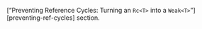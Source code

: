 [“Preventing Reference Cycles: Turning an `Rc<T>` into a
`Weak<T>`”][preventing-ref-cycles]<!-- ignore --> section.

